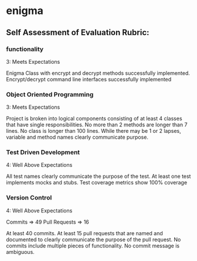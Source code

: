 # enigma

## Self Assessment of Evaluation Rubric:  

### functionality 

3: Meets Expectations 

Enigma Class with encrypt and decrypt methods successfully implemented. Encrypt/decrypt command line interfaces successfully implemented

### Object Oriented Programming 

3: Meets Expectations 

Project is broken into logical components consisting of at least 4 classes that have single responsibilities. No more than 2 methods are longer than 7 lines. No class is longer than 100 lines. While there may be 1 or 2 lapses, variable and method names clearly communicate purpose.

### Test Driven Development 

4: Well Above Expectations 

All test names clearly communicate the purpose of the test. At least one test implements mocks and stubs. Test coverage metrics show 100% coverage

### Version Control 

4: Well Above Expectations 

Commits => 49 
Pull Requests => 16 

At least 40 commits. At least 15 pull requests that are named and documented to clearly communicate the purpose of the pull request. No commits include multiple pieces of functionality. No commit message is ambiguous.
